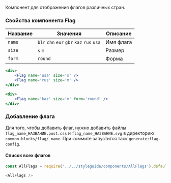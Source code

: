 Компонент для отображения флагов различных стран.

### Свойства компонента Flag

| Название | Значения | Описание |
| -------- | -------- | -------- |
| `name` | `blr` `chn` `eur` `gbr` `kaz` `rus` `usa` | Имя флага |
| `size` | `s` `m` | Размер |
| `form` | `round` | Форма |

```jsx
<div>
	<Flag name='usa' size='s' />
	<Flag name='rus' size='m' />
</div>
```

```jsx
<div>
	<Flag name='kaz' size='m' form='round' />
</div>
```

### Добавление флага

Для того, чтобы добавить флаг, нужно добавить файлы `flag_name_НАЗВАНИЕ.post.css` и `flag_name_НАЗВАНИЕ.svg` в директорию `common.blocks/flag/_name`. При коммите запустится таск `generate:flag-config`.


#### Список всех флагов
```js noeditor
const AllFlags = require('../../styleguide/components/AllFlags').default;

<AllFlags />
```
